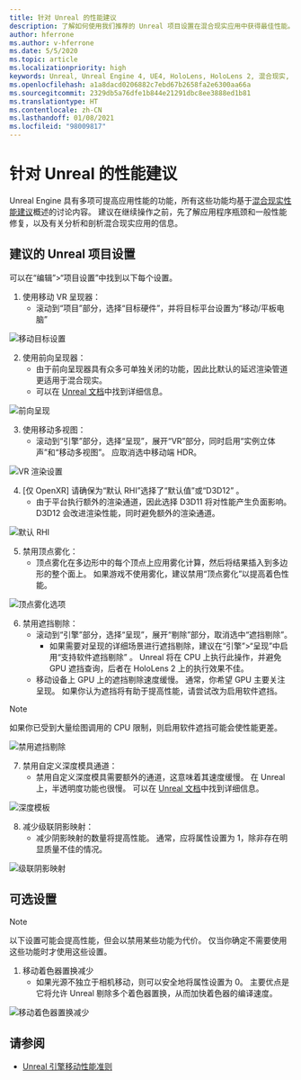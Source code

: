 ```yaml
---
title: 针对 Unreal 的性能建议
description: 了解如何使用我们推荐的 Unreal 项目设置在混合现实应用中获得最佳性能。
author: hferrone
ms.author: v-hferrone
ms.date: 5/5/2020
ms.topic: article
ms.localizationpriority: high
keywords: Unreal, Unreal Engine 4, UE4, HoloLens, HoloLens 2, 混合现实, 性能, 优化, 设置, 文档
ms.openlocfilehash: a1a8dacd0206882c7ebd67b2658fa2e6300aa66a
ms.sourcegitcommit: 2329db5a76dfe1b844e21291dbc8ee3888ed1b81
ms.translationtype: HT
ms.contentlocale: zh-CN
ms.lasthandoff: 01/08/2021
ms.locfileid: "98009817"
---
```

# <a name="performance-recommendations-for-unreal"></a>针对 Unreal 的性能建议

Unreal Engine 具有多项可提高应用性能的功能，所有这些功能均基于[混合现实性能建议](../platform-capabilities-and-apis/understanding-performance-for-mixed-reality.md)概述的讨论内容。 建议在继续操作之前，先了解应用程序瓶颈和一般性能修复，以及有关分析和剖析混合现实应用的信息。

## <a name="recommended-unreal-project-settings"></a>建议的 Unreal 项目设置

可以在“编辑”>“项目设置”中找到以下每个设置。

1. 使用移动 VR 呈现器：
    * 滚动到“项目”部分，选择“目标硬件”，并将目标平台设置为“移动/平板电脑”

![移动目标设置](images/unreal/performance-recommendations-img-01.png)

2. 使用前向呈现器： 
    * 由于前向呈现器具有众多可单独关闭的功能，因此比默认的延迟渲染管道更适用于混合现实。 
    * 可以在 [Unreal 文档](https://docs.unrealengine.com/Platforms/VR/DevelopVR/VRPerformance/index.html)中找到详细信息。

![前向呈现](images/unreal/performance-recommendations-img-04.png)

3. 使用移动多视图：
    * 滚动到“引擎”部分，选择“呈现”，展开“VR”部分，同时启用“实例立体声”和“移动多视图”。 应取消选中移动端 HDR。

![VR 渲染设置](images/unreal/performance-recommendations-img-03.png)

4. [仅 OpenXR] 请确保为“默认 RHI”选择了“默认值”或“D3D12”   。
    * 由于平台执行额外的渲染通道，因此选择 D3D11 将对性能产生负面影响。 D3D12 会改进渲染性能，同时避免额外的渲染通道。

![默认 RHI](images/unreal/performance-recommendations-img-09.png)

5. 禁用顶点雾化： 
    * 顶点雾化在多边形中的每个顶点上应用雾化计算，然后将结果插入到多边形的整个面上。 如果游戏不使用雾化，建议禁用“顶点雾化”以提高着色性能。

![顶点雾化选项​​](images/unreal/performance-recommendations-img-05.png)

6. 禁用遮挡剔除：
    * 滚动到“引擎”部分，选择“呈现”，展开“剔除”部分，取消选中“遮挡剔除”。
        + 如果需要对呈现的详细场景进行遮挡剔除，建议在“引擎”>“呈现”中启用“支持软件遮挡剔除” 。 Unreal 将在 CPU 上执行此操作，并避免 GPU 遮挡查询，后者在 HoloLens 2 上的执行效果不佳。
    * 移动设备上 GPU 上的遮挡剔除速度缓慢。 通常，你希望 GPU 主要关注呈现。 如果你认为遮挡将有助于提高性能，请尝试改为启用软件遮挡。 

> [!NOTE]
> 如果你已受到大量绘图调用的 CPU 限制，则启用软件遮挡可能会使性能更差。

![禁用遮挡剔除](images/unreal/performance-recommendations-img-02.png)

7. 禁用自定义深度模具通道：
    * 禁用自定义深度模具需要额外的通道，这意味着其速度缓慢。 在 Unreal 上，半透明度功能也很慢。 可以在 [Unreal 文档](https://docs.unrealengine.com/Engine/Performance/Guidelines/index.html)中找到详细信息。

![深度模板](images/unreal/performance-recommendations-img-06.png)

8. 减少级联阴影映射： 
    * 减少阴影映射的数量将提高性能。 通常，应将属性设置为 1，除非存在明显质量不佳的情况。 

![级联阴影映射](images/unreal/performance-recommendations-img-07.png)

## <a name="optional-settings"></a>可选设置

> [!NOTE]
> 以下设置可能会提高性能，但会以禁用某些功能为代价。 仅当你确定不需要使用这些功能时才使用这些设置。

1. 移动着色器置换减少
    * 如果光源不独立于相机移动，则可以安全地将属性设置为 0。 主要优点是它将允许 Unreal 剔除多个着色器置换，从而加快着色器的编译速度。

![移动着色器置换减少](images/unreal/performance-recommendations-img-08.png)

## <a name="see-also"></a>请参阅

* [Unreal 引擎移动性能准则]( https://docs.unrealengine.com/Platforms/Mobile/Performance/index.html)